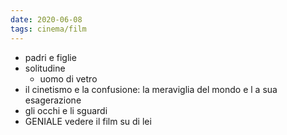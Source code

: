 ```yaml
---
date: 2020-06-08
tags: cinema/film
---
```

- padri e figlie
- solitudine
	- uomo di vetro
- il cinetismo e la confusione: la meraviglia del mondo e l a sua esagerazione
- gli occhi e li sguardi
- GENIALE vedere il film su di lei